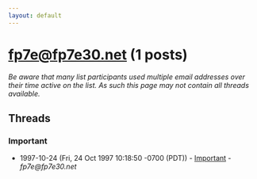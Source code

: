 ```yaml
---
layout: default
---
```


# fp7e@fp7e30.net (1 posts)

_Be aware that many list participants used multiple email addresses over their time active on the list. As such this page may not contain all threads available._

## Threads

### Important
+ 1997-10-24 (Fri, 24 Oct 1997 10:18:50 -0700 (PDT)) - [Important](/archive/1997/10/798e2382ee814f6f5e5421e696a26f98175cb1a96687a016264c89b86cfeb993) - _fp7e@fp7e30.net_

